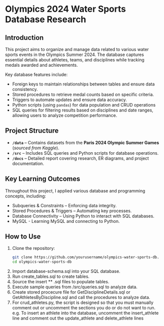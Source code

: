 # Olympics 2024 Water Sports Database Research

## Introduction  
This project aims to organize and manage data related to various water sports events in the Olympics Summer 2024. The database captures essential details about athletes, teams, and disciplines while tracking medals awarded and achievements.  

Key database features include:  
- Foreign keys to maintain relationships between tables and ensure data consistency.  
- Stored procedures to retrieve medal counts based on specific criteria.  
- Triggers to automate updates and ensure data accuracy.  
- Python scripts (using `pandas`) for data population and CRUD operations
- SQL queries for filtering results based on disciplines and date ranges, allowing users to analyze competition performance.  

## Project Structure  
- **`/data`** – Contains datasets from the **Paris 2024 Olympic Summer Games** (*sourced from Kaggle*).  
- **`/src`** – Includes SQL queries and Python scripts for database operations.  
- **`/docs`** – Detailed report covering research, ER diagrams, and project documentation.  

## Key Learning Outcomes  
Throughout this project, I applied various database and programming concepts, including:  
- Subqueries & Constraints – Enforcing data integrity.  
- Stored Procedures & Triggers – Automating key processes.  
- Database Connectivity – Using Python to interact with SQL databases.
- MySQL - Learning MySQL and connecting to Python.

## How to Use  
1. Clone the repository:  
   ```sh
   git clone https://github.com/yourusername/olympics-water-sports-db.git
   cd olympics-water-sports-db
2. Import database-schema.sql into your SQL database.
3. Run create_tables.sql to create tables.
4. Source the insert ** .sql files to populate tables.
5. Execute sample queries from /src/queries.sql to analyze data.
6. Create stored procecure file for GetDisciplineDetails.sql or GetAthletesByDiscipline.sql and call the procedures to analyze data.
7. For crud_athletes.py, the script is designed so that you must manually comment out or uncomment the sections you do or do not want to run.
     e.g.  To insert an athlete into the database, uncomment the insert_athlete line and comment out the update_athlete and delete_athlete lines
